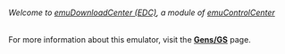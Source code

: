 ###### Welcome to [emuDownloadCenter (EDC)](https://github.com/PhoenixInteractiveNL/emuDownloadCenter/wiki/), a module of [emuControlCenter](https://github.com/PhoenixInteractiveNL/emuControlCenter/wiki/)

For more information about this emulator, visit the [**Gens/GS**](https://github.com/PhoenixInteractiveNL/emuDownloadCenter/wiki/Emulator-gensgs#menu) page.
